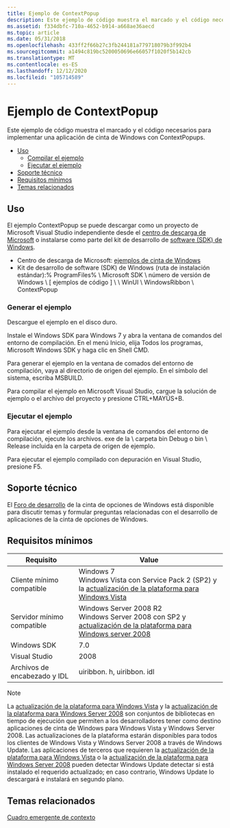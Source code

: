 ```yaml
---
title: Ejemplo de ContextPopup
description: Este ejemplo de código muestra el marcado y el código necesarios para implementar una aplicación de cinta de Windows con ContextPopups.
ms.assetid: f334dbfc-710a-4652-b914-a668ae36aecd
ms.topic: article
ms.date: 05/31/2018
ms.openlocfilehash: 433ff2f66b27c3fb244181a779718079b3f992b4
ms.sourcegitcommit: a1494c819bc5200050696e66057f1020f5b142cb
ms.translationtype: MT
ms.contentlocale: es-ES
ms.lasthandoff: 12/12/2020
ms.locfileid: "105714589"
---
```

# <a name="contextpopup-sample"></a>Ejemplo de ContextPopup

Este ejemplo de código muestra el marcado y el código necesarios para implementar una aplicación de cinta de Windows con ContextPopups.

-   [Uso](#usage)
    -   [Compilar el ejemplo](#building-the-sample)
    -   [Ejecutar el ejemplo](#running-the-sample)
-   [Soporte técnico](#support)
-   [Requisitos mínimos](#minimum-requirements)
-   [Temas relacionados](#related-topics)

## <a name="usage"></a>Uso

El ejemplo ContextPopup se puede descargar como un proyecto de Microsoft Visual Studio independiente desde el [centro de descarga de Microsoft](https://www.microsoft.com/DOWNLOADS/en/default.aspx) o instalarse como parte del kit de desarrollo de [software (SDK) de Windows](https://msdn.microsoft.com/windows/bb980924.aspx).

-   Centro de descarga de Microsoft: [ejemplos de cinta de Windows](https://www.microsoft.com/downloads/details.aspx?familyid=141e13e8-b10b-4356-aaa5-609b2981574a&displaylang=en)
-   Kit de desarrollo de software (SDK) de Windows (ruta de instalación estándar):% ProgramFiles% \\ Microsoft SDK \\ número de versión de Windows \\ \[ ejemplos de código \] \\ \\ WinUI \\ WindowsRibbon \\ ContextPopup

### <a name="building-the-sample"></a>Generar el ejemplo

Descargue el ejemplo en el disco duro.

Instale el Windows SDK para Windows 7 y abra la ventana de comandos del entorno de compilación. En el menú Inicio, elija Todos los programas, Microsoft Windows SDK y haga clic en Shell CMD.

Para generar el ejemplo en la ventana de comados del entorno de compilación, vaya al directorio de origen del ejemplo. En el símbolo del sistema, escriba MSBUILD.

Para compilar el ejemplo en Microsoft Visual Studio, cargue la solución de ejemplo o el archivo del proyecto y presione CTRL+MAYÚS+B.

### <a name="running-the-sample"></a>Ejecutar el ejemplo

Para ejecutar el ejemplo desde la ventana de comandos del entorno de compilación, ejecute los archivos. exe de la \\ carpeta bin Debug o bin \\ Release incluida en la carpeta de origen de ejemplo.

Para ejecutar el ejemplo compilado con depuración en Visual Studio, presione F5.

## <a name="support"></a>Soporte técnico

El [Foro de desarrollo](https://social.msdn.microsoft.com/Forums/windowsdesktop/home?forum=windowsribbondevelopment) de la cinta de opciones de Windows está disponible para discutir temas y formular preguntas relacionadas con el desarrollo de aplicaciones de la cinta de opciones de Windows.

## <a name="minimum-requirements"></a>Requisitos mínimos



| Requisito | Value |
|--------------------------|--------------------------------------------------------------------------------------------------------------------------------------------------------------------------|
| Cliente mínimo compatible | Windows 7<br/> Windows Vista con Service Pack 2 (SP2) y la [actualización de la plataforma para Windows Vista](https://msdn.microsoft.com/library/dd378748.aspx)<br/>         |
| Servidor mínimo compatible | Windows Server 2008 R2<br/> Windows Server 2008 con SP2 y [actualización de la plataforma para Windows server 2008](https://msdn.microsoft.com/library/dd378748.aspx)<br/> |
| Windows SDK              | 7.0                                                                                                                                                                      |
| Visual Studio            | 2008                                                                                                                                                                     |
| Archivos de encabezado y IDL     | uiribbon. h, uiribbon. idl                                                                                                                                                 |



 

> [!Note]  
> La [actualización de la plataforma para Windows Vista](https://msdn.microsoft.com/library/dd378748.aspx) y la [actualización de la plataforma para Windows Server 2008](https://msdn.microsoft.com/library/dd378748.aspx) son conjuntos de bibliotecas en tiempo de ejecución que permiten a los desarrolladores tener como destino aplicaciones de cinta de Windows para Windows Vista y Windows Server 2008. Las actualizaciones de la plataforma estarán disponibles para todos los clientes de Windows Vista y Windows Server 2008 a través de Windows Update. Las aplicaciones de terceros que requieren la [actualización de la plataforma para Windows Vista](https://msdn.microsoft.com/library/dd378748.aspx) o la [actualización de la plataforma para Windows Server 2008](https://msdn.microsoft.com/library/dd378748.aspx) pueden detectar Windows Update detectar si está instalado el requerido actualizado; en caso contrario, Windows Update lo descargará e instalará en segundo plano.

 

## <a name="related-topics"></a>Temas relacionados

<dl> <dt>

[Cuadro emergente de contexto](windowsribbon-controls-contextpopup.md)
</dt> </dl>

 

 





